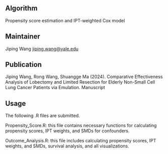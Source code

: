 Algorithm
-------
Propensity score estimation and IPT-weighted Cox model

Maintainer
-------
Jiping Wang   <jiping.wang@yale.edu>


Publication
-------
Jiping Wang, Rong Wang, Shuangge Ma (2024). Comparative Effectiveness Analysis of Lobectomy and Limited Resection for Elderly Non-Small Cell Lung Cancer Patients via Emulation. Manuscript


Usage
-------
The following .R files are submitted.

Propensity_Score.R: this file contains necessary functions for calculating propensity scores, IPT weights, and SMDs for confounders.
 
Outcome_Analysis.R: this file includes calculating propensity scores, IPT weights, and SMDs, survival analysis, and all visualizations.